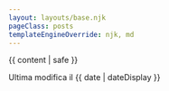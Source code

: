 ```yaml
---
layout: layouts/base.njk
pageClass: posts
templateEngineOverride: njk, md
---
```



<main>
  {{ content | safe }}
  <div class="footnote">
    <p class="date">
      Ultima modifica il <time datetime="{{ date }}">{{ date | dateDisplay }}</time>
    </p>
  </div>
</main>
